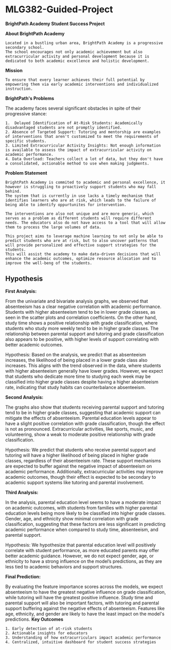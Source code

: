 # MLG382-Guided-Project

**BrightPath Academy Student Success Project**

 **About BrightPath Academy**
    
    Located in a bustling urban area, BrightPath Academy is a progressive secondary school. 
    The school encourages not only academic achievement but also extracurricular activity and personal development because it is dedicated to both academic excellence and holistic development.

  **Mission**
    
    To ensure that every learner achieves their full potential by empowering them via early academic interventions and individualized instruction.

  **BrightPath's Problems**
  
   The academy faces several significant obstacles in spite of their progressive stance:

    1.  Delayed Identification of At-Risk Students: Academically disadvantaged students are not promptly identified.
    2. Absence of Targeted Support: Tutoring and mentorship are examples of interventions that aren't customized to meet the requirements of specific students.
    3. Limited Extracurricular Activity Insights: Not enough information is available to assess the impact of extracurricular activity on academic performance.
    4. Data Overload: Teachers collect a lot of data, but they don't have a consolidated, actionable method to use when making judgments.

  **Problem Statement**
    
    BrightPath Academy is commited to academic and personal excellence, it however is struggling to proactively support students who may fall behind. 
    The system that is currently in use lacks a timely mechanism that identifies learners who are at risk, which leads to the failure of being able to identify oppurtunites for intervention.

    The interventions are also not unique and are more generic, which serves as a problem as different students will require different needs. The educators also do not have access to a tool that will allow them to process the large volumes of data. 

    This project aims to leverage machine learning to not only be able to predict students who are at risk, but to also uncover patterns that will provide personalized and effective support strategies for the students. 
    This will assist the academy to make data-driven decisions that will enhance the academic outcomes, optimize resource allocation and to improve the well-beng of the students.

 ## **Hypothesis**
  
**First Analysis:**

From the univariate and bivariate analysis graphs, we observed that absenteeism has a clear negative correlation with academic performance. Students with higher absenteeism tend to be in lower grade classes, as seen in the scatter plots and correlation coefficients. On the other hand, study time shows a positive relationship with grade classification, where students who study more weekly tend to be in higher grade classes. The relationship between parental support and tutoring and grade classification also appears to be positive, with higher levels of support correlating with better academic outcomes.

Hypothesis:
Based on the analysis, we predict that as absenteeism increases, the likelihood of being placed in a lower grade class also increases. This aligns with the trend observed in the data, where students with higher absenteeism generally have lower grades. However, we expect that students who dedicate more time to studying each week may be classified into higher grade classes despite having a higher absenteeism rate, indicating that study habits can counterbalance absenteeism.


**Second Analysis:**

The graphs also show that students receiving parental support and tutoring tend to be in higher grade classes, suggesting that academic support can mitigate the effects of absenteeism. Parental education levels appear to have a slight positive correlation with grade classification, though the effect is not as pronounced. Extracurricular activities, like sports, music, and volunteering, show a weak to moderate positive relationship with grade classification.

Hypothesis:
We predict that students who receive parental support and tutoring will have a higher likelihood of being placed in higher grade classes, regardless of their absenteeism rate. These support mechanisms are expected to buffer against the negative impact of absenteeism on academic performance. Additionally, extracurricular activities may improve academic outcomes, though their effect is expected to be secondary to academic support systems like tutoring and parental involvement.

**Third Analysis:**

In the analysis, parental education level seems to have a moderate impact on academic outcomes, with students from families with higher parental education levels being more likely to be classified into higher grade classes. Gender, age, and ethnicity show minimal correlation with grade classification, suggesting that these factors are less significant in predicting academic performance when compared to study time, absenteeism, and parental support.

Hypothesis:
We hypothesize that parental education level will positively correlate with student performance, as more educated parents may offer better academic guidance. However, we do not expect gender, age, or ethnicity to have a strong influence on the model’s predictions, as they are less tied to academic behaviors and support structures.

 **Final Prediction:**
 
By evaluating the feature importance scores across the models, we expect absenteeism to have the greatest negative influence on grade classification, while tutoring will have the greatest positive influence. Study time and parental support will also be important factors, with tutoring and parental support buffering against the negative effects of absenteeism. Features like age, ethnicity, and gender are likely to have the least impact on the model's predictions.
  **Key Outcomes**
    
    1. Early detection of at-risk students
    2. Actionable insights for educators
    3. Understanding of how extracurriculars impact academic performance
    4. Centralized, intuitive dashboard for student success strategies

